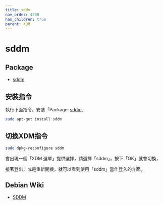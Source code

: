 ```yaml
---
title: sddm
nav_order: 4200
has_children: true
parent: XDM
---
```



# sddm


## Package

* [sddm](https://packages.ubuntu.com/jammy/sddm)


## 安裝指令

執行下面指令，安裝「Package: [sddm](https://packages.ubuntu.com/jammy/sddm)」

``` sh
sudo apt-get install sddm
```


## 切換XDM指令

``` sh
sudo dpkg-reconfigure sddm
```

會出現一個「XDM 選單」提供選擇，請選擇「sddm」，按下「OK」就會切換，

接著登出，或是重新開機，就可以看到使用「sddm」當作登入的介面。


## Debian Wiki

* [SDDM](https://wiki.debian.org/SDDM)
